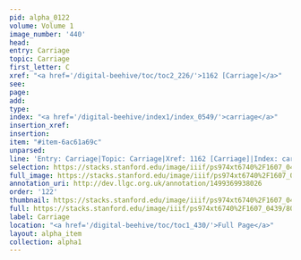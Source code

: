 ```yaml
---
pid: alpha_0122
volume: Volume 1
image_number: '440'
head: 
entry: Carriage
topic: Carriage
first_letter: C
xref: "<a href='/digital-beehive/toc/toc2_226/'>1162 [Carriage]</a>"
see: 
page: 
add: 
type: 
index: "<a href='/digital-beehive/index1/index_0549/'>carriage</a>"
insertion_xref: 
insertion: 
item: "#item-6ac61a69c"
unparsed: 
line: 'Entry: Carriage|Topic: Carriage|Xref: 1162 [Carriage]|Index: carriage|#item-6ac61a69c'
selection: https://stacks.stanford.edu/image/iiif/ps974xt6740%2F1607_0439/800,214,3143,367/full/0/default.jpg
full_image: https://stacks.stanford.edu/image/iiif/ps974xt6740%2F1607_0439/full/full/0/default.jpg
annotation_uri: http://dev.llgc.org.uk/annotation/1499369938026
order: '122'
thumbnail: https://stacks.stanford.edu/image/iiif/ps974xt6740%2F1607_0439/800,214,600,180/250,/0/default.jpg
full: https://stacks.stanford.edu/image/iiif/ps974xt6740%2F1607_0439/800,214,3143,367/full/0/default.jpg
label: Carriage
location: "<a href='/digital-beehive/toc/toc1_430/'>Full Page</a>"
layout: alpha_item
collection: alpha1
---
```

